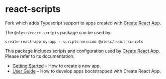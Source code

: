 # react-scripts

Fork which adds Typescript support to apps created with [Create React App](https://github.com/facebookincubator/create-react-app).

The `@nlesc/react-scripts` package can be used by:

```
create-react-app my-app --scripts-version @nlesc/react-scripts
```

This package includes scripts and configuration used by [Create React App](https://github.com/facebookincubator/create-react-app).  
Please refer to its documentation:

* [Getting Started](https://github.com/facebookincubator/create-react-app/blob/master/README.md#getting-started) – How to create a new app.
* [User Guide](https://github.com/facebookincubator/create-react-app/blob/master/packages/react-scripts/template/README.md) – How to develop apps bootstrapped with Create React App.
